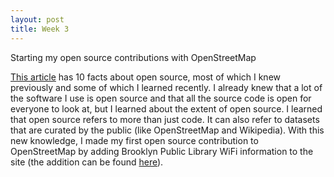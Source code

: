 ```yaml
---
layout: post
title: Week 3
---
```


Starting my open source contributions with OpenStreetMap

[This article](https://www.techrepublic.com/blog/10-things/10-things-you-should-know-about-open-source-before-you-use-it/) has 10 facts about open source, most of which I knew previously and some of which I learned recently. I already knew that a lot of the software I use is open source and that all the source code is open for everyone to look at, but I learned about the extent of open source. I learned that open source refers to more than just code. It can also refer to datasets that are curated by the public (like OpenStreetMap and Wikipedia). With this new knowledge, I made my first open source contribution to OpenStreetMap by adding Brooklyn Public Library WiFi information to the site (the addition can be found [here](https://www.openstreetmap.org/changeset/74404218)).
